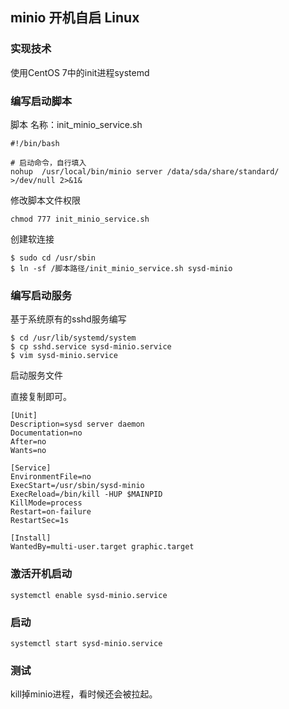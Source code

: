 



## minio  开机自启 Linux

### 实现技术

使用CentOS 7中的init进程systemd

### 编写启动脚本

脚本 名称：init_minio_service.sh

```
#!/bin/bash

# 启动命令，自行填入
nohup  /usr/local/bin/minio server /data/sda/share/standard/  >/dev/null 2>&1&

```

修改脚本文件权限

```
chmod 777 init_minio_service.sh
```

创建软连接

```
$ sudo cd /usr/sbin
$ ln -sf /脚本路径/init_minio_service.sh sysd-minio
```

### 编写启动服务

基于系统原有的sshd服务编写

```
$ cd /usr/lib/systemd/system
$ cp sshd.service sysd-minio.service     
$ vim sysd-minio.service
```

启动服务文件

直接复制即可。

```
[Unit]
Description=sysd server daemon
Documentation=no
After=no
Wants=no

[Service]
EnvironmentFile=no
ExecStart=/usr/sbin/sysd-minio
ExecReload=/bin/kill -HUP $MAINPID
KillMode=process
Restart=on-failure
RestartSec=1s

[Install]
WantedBy=multi-user.target graphic.target      
```

### 激活开机启动

```
systemctl enable sysd-minio.service
```

### 启动

```
systemctl start sysd-minio.service
```

### 测试

kill掉minio进程，看时候还会被拉起。